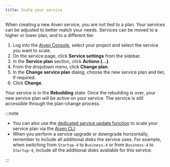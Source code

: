```yaml
---
title: Scale your service
---
```


When creating a new Aiven service, you are not tied to a plan. Your services can be adjusted to better match your needs. Services can be moved to a higher or lower plan, and to a different tier.

1.  Log into the [Aiven Console](https://console.aiven.io/), select your
    project and select the service you want to scale.
2.  On the service page, click **Service settings** from the sidebar.
3.  In the **Service plan** section, click **Actions (\...)**.
4.  From the dropdown menu, click **Change plan**.
5.  In the **Change service plan** dialog, choose the new service plan
    and tier, if required.
6.  Click **Change**.

Your service is in the **Rebuilding** state. Once the rebuilding is over,
your new service plan will be active on your service. The service is
still accessible through the plan-change process.

:::note

-   You can also use the
    [dedicated service update function](/docs/tools/cli/service-cli#avn-cli-service-update) to scale your service plan via the
    [Aiven CLI](/docs/tools/cli).
-   When you perform a service upgrade or downgrade horizontally,
    remember to include all additional disks the service uses. For
    example, when switching from `Startup-4` to `Business-4` or from
    `Business-4` to `Startup-4`, include all the additional disks
    available for this service.

:::
